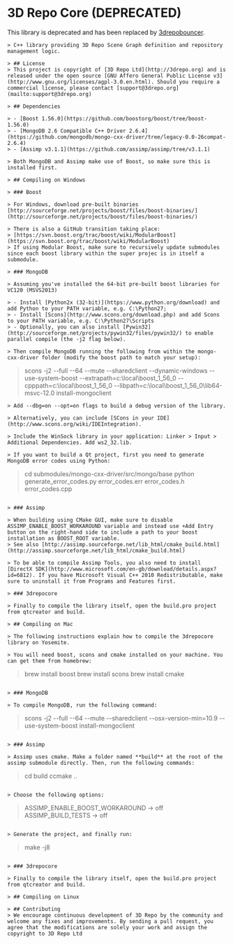3D Repo Core (DEPRECATED)
========

This library is deprecated and has been replaced by [3drepobouncer](https://github.com/3drepo/3drepobouncer).


```
> C++ library providing 3D Repo Scene Graph definition and repository management logic.

> ## License
> This project is copyright of [3D Repo Ltd](http://3drepo.org) and is released under the open source [GNU Affero General Public License v3](http://www.gnu.org/licenses/agpl-3.0.en.html). Should you require a commercial license, please contact [support@3drepo.org](mailto:support@3drepo.org)

> ## Dependencies

> - [Boost 1.56.0](https://github.com/boostorg/boost/tree/boost-1.56.0)
> - [MongoDB 2.6 Compatible C++ Driver 2.6.4](https://github.com/mongodb/mongo-cxx-driver/tree/legacy-0.0-26compat-2.6.4)
> - [Assimp v3.1.1](https://github.com/assimp/assimp/tree/v3.1.1)

> Both MongoDB and Assimp make use of Boost, so make sure this is installed first. 

> ## Compiling on Windows 

> ### Boost

> For Windows, download pre-built binaries [http://sourceforge.net/projects/boost/files/boost-binaries/](http://sourceforge.net/projects/boost/files/boost-binaries/)

> There is also a GitHub transition taking place:
> [https://svn.boost.org/trac/boost/wiki/ModularBoost](https://svn.boost.org/trac/boost/wiki/ModularBoost)
> If using Modular Boost, make sure to recursively update submodules since each boost library within the super projec is in itself a submodule.

> ### MongoDB

> Assuming you've installed the 64-bit pre-built boost libraries for VC120 (MSVS2013)

> - Install [Python2x (32-bit)](https://www.python.org/download) and add Python to your PATH variable, e.g. C:\Python27;
> - Install [Scons](http://www.scons.org/download.php) and add Scons to your PATH variable, e.g. C:\Python27\Scripts
> - Optionally, you can also install [Pywin32](http://sourceforge.net/projects/pywin32/files/pywin32/) to enable parallel compile (the -j2 flag below).

> Then compile MongoDB running the following from within the mongo-cxx-driver folder (modify the boost path to match your setup):

```
> scons -j2 --full --64 --mute --sharedclient --dynamic-windows --use-system-boost --extrapath=c:\local\boost_1_56_0 --cpppath=c:\local\boost_1_56_0 --libpath=c:\local\boost_1_56_0\lib64-msvc-12.0 install-mongoclient
```
> Add --dbg=on --opt=on flags to build a debug version of the library.

> Alternatively, you can include [SCons in your IDE](http://www.scons.org/wiki/IDEIntegration).

> Include the WinSock library in your application: Linker > Input > Additional Dependencies. Add ws2_32.lib.

> If you want to build a Qt project, first you need to generate MongoDB error codes using Python:

```
> cd submodules/mongo-cxx-driver/src/mongo/base
> python generate_error_codes.py error_codes.err error_codes.h error_codes.cpp
```

> ### Assimp

> When building using CMake GUI, make sure to disable ASSIMP_ENABLE_BOOST_WORKAROUND variable and instead use +Add Entry button on the right-hand side to include a path to your boost installation as BOOST_ROOT variable. 
> See also [http://assimp.sourceforge.net/lib_html/cmake_build.html](http://assimp.sourceforge.net/lib_html/cmake_build.html)

> To be able to compile Assimp Tools, you also need to install [DirectX SDK](http://www.microsoft.com/en-gb/download/details.aspx?id=6812). If you have Microsoft Visual C++ 2010 Redistributable, make sure to uninstall it from Programs and Features first.

> ### 3drepocore

> Finally to compile the library itself, open the build.pro project from qtcreator and build.

> ## Compiling on Mac

> The following instructions explain how to compile the 3drepocore library on Yosemite.

> You will need boost, scons and cmake installed on your machine. You can get them from homebrew:

```
> brew install boost
> brew install scons
> brew install cmake
```

> ### MongoDB

> To compile MongoDB, run the following command:

```
> scons -j2 --full --64 --mute --sharedclient --osx-version-min=10.9 --use-system-boost install-mongoclient
```

> ### Assimp

> Assimp uses cmake. Make a folder named **build** at the root of the assimp submodule directly. Then, run the following commands:

```
> cd build
> ccmake ..
```

> Choose the following options:

```
> ASSIMP_ENABLE_BOOST_WORKAROUND -> off
> ASSIMP_BUILD_TESTS -> off
```

> Generate the project, and finally run:

```
> make -j8
```

> ### 3drepocore

> Finally to compile the library itself, open the build.pro project from qtcreator and build.

> ## Compiling on Linux

> ## Contributing
> We encourage continuous development of 3D Repo by the community and welcome any fixes and improvements. By sending a pull request, you agree that the modifications are solely your work and assign the copyright to 3D Repo Ltd

```
